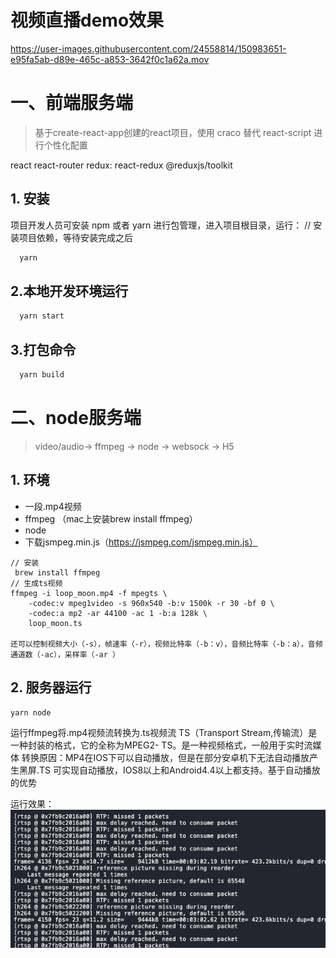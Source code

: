 # 视频直播demo效果
https://user-images.githubusercontent.com/24558814/150983651-e95fa5ab-d89e-465c-a853-3642f0c1a62a.mov
# 一、前端服务端

> 基于create-react-app创建的react项目，使用 craco 替代 react-script 进行个性化配置

react
react-router
redux:
react-redux
@reduxjs/toolkit
## 1. 安装

项目开发人员可安装 npm 或者 yarn 进行包管理，进入项目根目录，运行：
// 安装项目依赖，等待安装完成之后

```bash
  yarn
```
## 2.本地开发环境运行

```bash
  yarn start
```

## 3.打包命令

```bash
  yarn build
```

# 二、node服务端

> video/audio-> ffmpeg -> node -> websock -> H5

## 1. 环境

- 一段.mp4视频
- ffmpeg （mac上安装brew install ffmpeg）
- node
- 下载jsmpeg.min.js（https://jsmpeg.com/jsmpeg.min.js）



```shell
// 安装 
 brew install ffmpeg
// 生成ts视频
ffmpeg -i loop_moon.mp4 -f mpegts \
    -codec:v mpeg1video -s 960x540 -b:v 1500k -r 30 -bf 0 \
    -codec:a mp2 -ar 44100 -ac 1 -b:a 128k \
    loop_moon.ts

还可以控制视频大小（-s），帧速率（-r），视频比特率（-b：v），音频比特率（-b：a），音频通道数（-ac），采样率（-ar ） 
```

## 2. 服务器运行

```shell
yarn node
```

运行ffmpeg将.mp4视频流转换为.ts视频流
TS（Transport Stream,传输流）是一种封装的格式，它的全称为MPEG2- TS。是一种视频格式，一般用于实时流媒体
转换原因：MP4在IOS下可以自动播放，但是在部分安卓机下无法自动播放产生黑屏.TS 可实现自动播放，IOS8以上和Android4.4以上都支持。基于自动播放的优势

运行效果：
![](./public/server.png)
